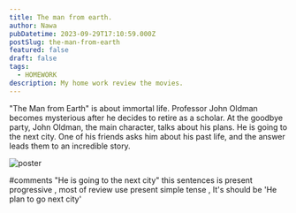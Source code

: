 ```yaml
---
title: The man from earth.
author: Nawa
pubDatetime: 2023-09-29T17:10:59.000Z
postSlug: the-man-from-earth
featured: false
draft: false
tags:
  - HOMEWORK
description: My home work review the movies.
---
```


"The Man from Earth" is about immortal life. Professor John Oldman becomes mysterious after he decides to retire as a scholar. At the goodbye party, John Oldman, the main character, talks about his plans. He is going to the next city. One of his friends asks him about his past life, and the answer leads them to an incredible story.

![poster](https://m.media-amazon.com/images/M/MV5BZDRlMWMwYzctZGQzNC00ODI0LThiY2YtNzc3ZmFlNWE2ZDhhXkEyXkFqcGdeQXVyNDI3NjU1NzQ@._V1_.jpg)

#comments
"He is going to the next city" this sentences is present progressive , most of review use present simple tense , It's should be 'He plan to go next city'
